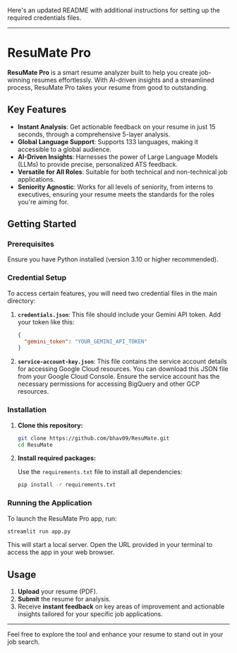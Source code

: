Here's an updated README with additional instructions for setting up the required credentials files.

---

# ResuMate Pro

**ResuMate Pro** is a smart resume analyzer built to help you create job-winning resumes effortlessly. With AI-driven insights and a streamlined process, ResuMate Pro takes your resume from good to outstanding.

## Key Features

- **Instant Analysis**: Get actionable feedback on your resume in just 15 seconds, through a comprehensive 5-layer analysis.
- **Global Language Support**: Supports 133 languages, making it accessible to a global audience.
- **AI-Driven Insights**: Harnesses the power of Large Language Models (LLMs) to provide precise, personalized ATS feedback.
- **Versatile for All Roles**: Suitable for both technical and non-technical job applications.
- **Seniority Agnostic**: Works for all levels of seniority, from interns to executives, ensuring your resume meets the standards for the roles you're aiming for.

## Getting Started

### Prerequisites

Ensure you have Python installed (version 3.10 or higher recommended).

### Credential Setup

To access certain features, you will need two credential files in the main directory:

1. **`credentials.json`**: This file should include your Gemini API token. Add your token like this:
    ```json
    {
      "gemini_token": "YOUR_GEMINI_API_TOKEN"
    }
    ```

2. **`service-account-key.json`**: This file contains the service account details for accessing Google Cloud resources. You can download this JSON file from your Google Cloud Console. Ensure the service account has the necessary permissions for accessing BigQuery and other GCP resources.

### Installation

1. **Clone this repository:**

   ```bash
   git clone https://github.com/bhav09/ResuMate.git
   cd ResuMate
   ```

2. **Install required packages:**

   Use the `requirements.txt` file to install all dependencies:

   ```bash
   pip install -r requirements.txt
   ```

### Running the Application

To launch the ResuMate Pro app, run:

```bash
streamlit run app.py
```

This will start a local server. Open the URL provided in your terminal to access the app in your web browser.

## Usage

1. **Upload** your resume (PDF).
2. **Submit** the resume for analysis.
3. Receive **instant feedback** on key areas of improvement and actionable insights tailored for your specific job applications.

---

Feel free to explore the tool and enhance your resume to stand out in your job search.
